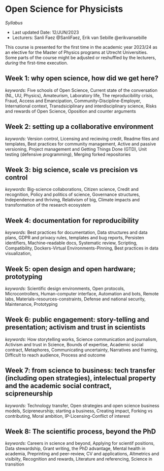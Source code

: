 # Open Science for Physicists
*Syllabus*

+ Last updated Date: 12/JUN/2023
+ Lecturers: Sanli Faez @SanliFaez, Erik van Sebille @erikvansebille

This course is presented for the first time in the academic year 2023/24 as an elective for the Master of Physics programs at Utrecht Universities. 
Some parts of the course might be adjusted or reshuffled by the lecturers, *during* the first-time execution.  


## Week 1: why open science, how did we get here?  
*keywords:* Five schools of Open Science, Current state of the conversation (NL, UU, Physics), Amateurism, Laboratory life, The reproducibility crisis, Fraud, Access and Emancipation, Community-Discipline-Employer, International context, Transdsiciplinary and interdisciplinary science, Risks and rewards of Open Science, Oposition and counter arguments

## Week 2: setting up a collaborative environment
*keywords:* Version control, Licensing and recieving credit, Readme files and templates, Best practices for community management, Active and passive versioning, Project management and Getting Things Done (GTD), Unit testing (defensive programming), Merging forked repositories 

## Week 3: big science, scale vs precision vs control
*keywords:* Big-science collaborations, Citizen science, Credit and recognition, Policy and politics of science, Governance structures, Independence and thriving, Relativism of big, Climate impacts and transformation of the research ecosystem

## Week 4: documentation for reproducibility
*keywords:* Best practices for documentation, Data structures and data plans, GDPR and privacy rules, templates and bug reports, Persisten identifiers, Machine-readable docs, Systematic review, Scripting, Compatibility, Dockers-Virtual Environments-Pinning, Best practices in data visualization, 

## Week 5: open design and open hardware; prototyping
*keywords:* Scientific design environments, Open protocols, Microcontrollers, Human-computer interface, Automation and bots, Remote labs, Materials-resources-constraints, Defense and national security, Maintenance, Prototyping

## Week 6: public engagement: story-telling and presentation; activism and trust in scientists
*keywords:* How storytelling works, Science communication and journalism, Activism and trust in Science, Bounds of expertise, Academic social contract, Metaphores, Communicating uncertainty, Narratives and framing, Difficult to reach audience, Process and outcome

## Week 7: from science to business: tech transfer (including open strategies), intelectual property and the academic social contract, scipreneurship
*keywords:* Technology transfer, Open strategies and open science business models, Scipreneurship; starting a business, Creating impact, Forking vs contributing, Moral ambition, IP-Licensing-Conflict of interest

## Week 8: The scientific process, beyond the PhD
*keywords:* Careers in science and beyond, Applying for scientif positions, Data stewardship, Grant writing, the PhD advantage, Mental health in academia, Preprinting and peer-review,  CV and applications, Altmetrics and visibiity, Recognition and rewards, Literature and referencing, Science in transition
